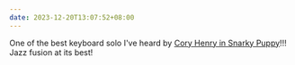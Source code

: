 ```yaml
---
date: 2023-12-20T13:07:52+08:00
---
```

One of the best keyboard solo I've heard by [Cory Henry in Snarky Puppy](https://youtu.be/L_XJ_s5IsQc?si=gRP7owCVVrIEjt3Q)!!! Jazz fusion at its best!